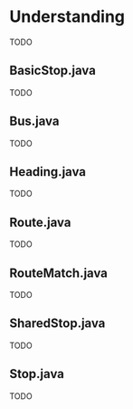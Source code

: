 # Understanding
TODO

## BasicStop.java
TODO

## Bus.java
TODO

## Heading.java
TODO

## Route.java
TODO

## RouteMatch.java
TODO

## SharedStop.java
TODO

## Stop.java
TODO